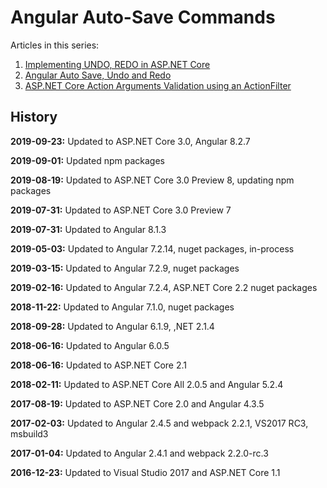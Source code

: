 # Angular Auto-Save Commands

Articles in this series:

<ol>	
  <li><a href="https://damienbod.com/2016/08/29/implementing-undo-redo-in-asp-net-core/">Implementing UNDO, REDO in ASP.NET Core</a></li>
  <li><a href="https://damienbod.com/2016/09/08/angular-2-auto-save-undo-and-redo/">Angular Auto Save, Undo and Redo</a></li>
  <li><a href="https://damienbod.com/2016/09/09/asp-net-core-action-arguments-validation-using-an-actionfilter/">ASP.NET Core Action Arguments Validation using an ActionFilter</a></li>
</ol>

## History

<b>2019-09-23:</b> Updated to ASP.NET Core 3.0, Angular 8.2.7

<b>2019-09-01:</b> Updated npm packages

<b>2019-08-19:</b> Updated to ASP.NET Core 3.0 Preview 8, updating npm packages

<b>2019-07-31:</b> Updated to ASP.NET Core 3.0 Preview 7

<b>2019-07-31:</b> Updated to Angular 8.1.3

<b>2019-05-03:</b> Updated to Angular 7.2.14, nuget packages, in-process

<b>2019-03-15:</b> Updated to Angular 7.2.9, nuget packages

<b>2019-02-16:</b> Updated to Angular 7.2.4, ASP.NET Core 2.2 nuget packages

<b>2018-11-22:</b> Updated to Angular 7.1.0, nuget packages

<b>2018-09-28:</b> Updated to Angular 6.1.9, ,NET 2.1.4

<b>2018-06-16:</b> Updated to Angular 6.0.5

<b>2018-06-16:</b> Updated to ASP.NET Core 2.1

<b>2018-02-11:</b> Updated to ASP.NET Core All 2.0.5 and Angular 5.2.4

<b>2017-08-19:</b> Updated to ASP.NET Core 2.0 and Angular 4.3.5

<b>2017-02-03:</b> Updated to Angular 2.4.5 and webpack 2.2.1, VS2017 RC3, msbuild3

<b>2017-01-04:</b> Updated to Angular 2.4.1 and webpack 2.2.0-rc.3

<b>2016-12-23:</b> Updated to Visual Studio 2017 and ASP.NET Core 1.1 